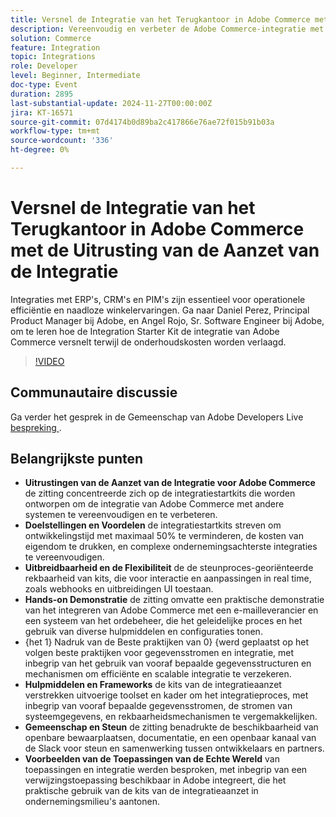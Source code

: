 ```yaml
---
title: Versnel de Integratie van het Terugkantoor in Adobe Commerce met de Uitrusting van de Aanzet van de Integratie
description: Vereenvoudig en verbeter de Adobe Commerce-integratie met starterkits die de ontwikkelingstijd met maximaal 50% verlagen, realtime aanpassingen ondersteunen en uitgebreide hulpmiddelen en frameworks bieden, zoals in praktische sessies en toepassingen in de praktijk wordt getoond.
solution: Commerce
feature: Integration
topic: Integrations
role: Developer
level: Beginner, Intermediate
doc-type: Event
duration: 2895
last-substantial-update: 2024-11-27T00:00:00Z
jira: KT-16571
source-git-commit: 07d4174b0d89ba2c417866e76ae72f015b91b03a
workflow-type: tm+mt
source-wordcount: '336'
ht-degree: 0%

---
```



# Versnel de Integratie van het Terugkantoor in Adobe Commerce met de Uitrusting van de Aanzet van de Integratie

Integraties met ERP&#39;s, CRM&#39;s en PIM&#39;s zijn essentieel voor operationele efficiëntie en naadloze winkelervaringen. Ga naar Daniel Perez, Principal Product Manager bij Adobe, en Angel Rojo, Sr. Software Engineer bij Adobe, om te leren hoe de Integration Starter Kit de integratie van Adobe Commerce versnelt terwijl de onderhoudskosten worden verlaagd.


>[!VIDEO](https://video.tv.adobe.com/v/3440398/?learn=on&enablevpops)

## Communautaire discussie

Ga verder het gesprek in de Gemeenschap van Adobe Developers Live [&#x200B; bespreking &#x200B;](https://adobe.ly/40DgGmR).

## Belangrijkste punten

* **Uitrustingen van de Aanzet van de Integratie voor Adobe Commerce** de zitting concentreerde zich op de integratiestartkits die worden ontworpen om de integratie van Adobe Commerce met andere systemen te vereenvoudigen en te verbeteren.
* **Doelstellingen en Voordelen** de integratiestartkits streven om ontwikkelingstijd met maximaal 50% te verminderen, de kosten van eigendom te drukken, en complexe ondernemingsachterste integraties te vereenvoudigen.
* **Uitbreidbaarheid en de Flexibiliteit** de de steunproces-georiënteerde rekbaarheid van kits, die voor interactie en aanpassingen in real time, zoals webhooks en uitbreidingen UI toestaan.
* **Hands-on Demonstratie** de zitting omvatte een praktische demonstratie van het integreren van Adobe Commerce met een e-mailleverancier en een systeem van het ordebeheer, die het geleidelijke proces en het gebruik van diverse hulpmiddelen en configuraties tonen.
* {het 1} Nadruk van de Beste praktijken van 0&rbrace; &lbrace;werd geplaatst op het volgen beste praktijken voor gegevensstromen en integratie, met inbegrip van het gebruik van vooraf bepaalde gegevensstructuren en mechanismen om efficiënte en scalable integratie te verzekeren.**&#x200B;**
* **Hulpmiddelen en Frameworks** de kits van de integratieaanzet verstrekken uitvoerige toolset en kader om het integratieproces, met inbegrip van vooraf bepaalde gegevensstromen, de stromen van systeemgegevens, en rekbaarheidsmechanismen te vergemakkelijken.
* **Gemeenschap en Steun** de zitting benadrukte de beschikbaarheid van openbare bewaarplaatsen, documentatie, en een openbaar kanaal van de Slack voor steun en samenwerking tussen ontwikkelaars en partners.
* **Voorbeelden van de Toepassingen van de Echte Wereld** van toepassingen en integratie werden besproken, met inbegrip van een verwijzingstoepassing beschikbaar in Adobe integreert, die het praktische gebruik van de kits van de integratieaanzet in ondernemingsmilieu&#39;s aantonen.

